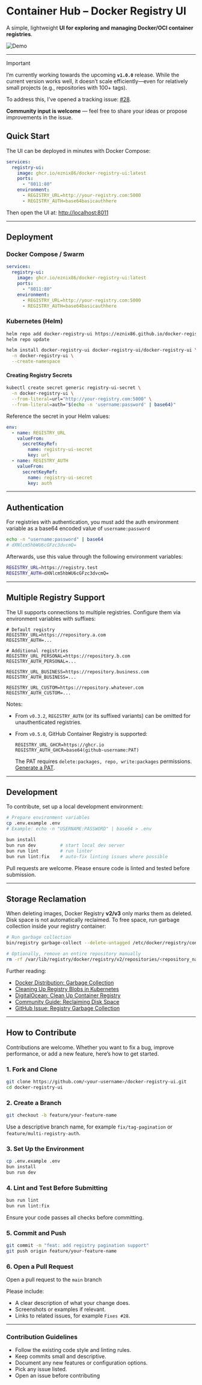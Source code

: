 # Container Hub – Docker Registry UI

A simple, lightweight **UI for exploring and managing Docker/OCI container registries**.

![Demo](./docs/images/container-hub.gif)

---

> [!IMPORTANT]
> I’m currently working towards the upcoming **`v1.0.0`** release. While the current version works well, it doesn’t scale efficiently—even for relatively small projects (e.g., repositories with 100+ tags).
>
> To address this, I’ve opened a tracking issue: [#28](https://github.com/eznix86/docker-registry-ui/issues/28).
>
> **Community input is welcome** — feel free to share your ideas or propose improvements in the issue.


## Quick Start

The UI can be deployed in minutes with Docker Compose:

```yaml
services:
  registry-ui:
    image: ghcr.io/eznix86/docker-registry-ui:latest
    ports:
      - "8011:80"
    environment:
      - REGISTRY_URL=http://your-registry.com:5000
      - REGISTRY_AUTH=base64basicauthhere
```

Then open the UI at: [http://localhost:8011](http://localhost:8011)

---

## Deployment

### Docker Compose / Swarm

```yaml
services:
  registry-ui:
    image: ghcr.io/eznix86/docker-registry-ui:latest
    ports:
      - "8011:80"
    environment:
      - REGISTRY_URL=http://your-registry.com:5000
      - REGISTRY_AUTH=base64basicauthhere
```

### Kubernetes (Helm)

```sh
helm repo add docker-registry-ui https://eznix86.github.io/docker-registry-ui
helm repo update

helm install docker-registry-ui docker-registry-ui/docker-registry-ui \
  -n docker-registry-ui \
  --create-namespace
```

#### Creating Registry Secrets

```sh
kubectl create secret generic registry-ui-secret \
  -n docker-registry-ui \
  --from-literal=url="http://your-registry.com:5000" \
  --from-literal=auth="$(echo -n 'username:password' | base64)"
```

Reference the secret in your Helm values:

```yaml
env:
  - name: REGISTRY_URL
    valueFrom:
      secretKeyRef:
        name: registry-ui-secret
        key: url
  - name: REGISTRY_AUTH
    valueFrom:
      secretKeyRef:
        name: registry-ui-secret
        key: auth
```

---

## Authentication

For registries with authentication, you must add the auth environment variable as a base64 encoded value of `username:password`

```bash
echo -n "username:password" | base64
# dXNlcm5hbWU6cGFzc3dvcmQ=
```

Afterwards, use this value through the following environment variables:

```bash
REGISTRY_URL=https://registry.test
REGISTRY_AUTH=dXNlcm5hbWU6cGFzc3dvcmQ=
```

---

## Multiple Registry Support

The UI supports connections to multiple registries. Configure them via environment variables with suffixes:

```env
# Default registry
REGISTRY_URL=https://repository.a.com
REGISTRY_AUTH=...

# Additional registries
REGISTRY_URL_PERSONAL=https://repository.b.com
REGISTRY_AUTH_PERSONAL=...

REGISTRY_URL_BUSINESS=https://repository.business.com
REGISTRY_AUTH_BUSINESS=...

REGISTRY_URL_CUSTOM=https://repository.whatever.com
REGISTRY_AUTH_CUSTOM=...
```

Notes:

* From `v0.3.2`, `REGISTRY_AUTH` (or its suffixed variants) can be omitted for unauthenticated registries.
* From `v0.5.0`, GitHub Container Registry is supported:

  ```env
  REGISTRY_URL_GHCR=https://ghcr.io
  REGISTRY_AUTH_GHCR=base64(github-username:PAT)
  ```

  The PAT requires `delete:packages, repo, write:packages` permissions. [Generate a PAT](https://github.com/settings/tokens).

---

## Development

To contribute, set up a local development environment:

```sh
# Prepare environment variables
cp .env.example .env
# Example: echo -n "USERNAME:PASSWORD" | base64 > .env

bun install
bun run dev         # start local dev server
bun run lint        # run linter
bun run lint:fix    # auto-fix linting issues where possible
```

Pull requests are welcome. Please ensure code is linted and tested before submission.

---

## Storage Reclamation

When deleting images, Docker Registry **v2/v3** only marks them as deleted. Disk space is not automatically reclaimed.
To free space, run garbage collection inside your registry container:

```sh
# Run garbage collection
bin/registry garbage-collect --delete-untagged /etc/docker/registry/config.yml

# Optionally, remove an entire repository manually
rm -rf /var/lib/registry/docker/registry/v2/repositories/<repository_name>
```

Further reading:

* [Docker Distribution: Garbage Collection](https://distribution.github.io/distribution/about/garbage-collection/)
* [Cleaning Up Registry Blobs in Kubernetes](https://thelinuxnotes.com/how-to-cleanup-container-registry-blobs-in-kubernetes-with-garbage-collection/)
* [DigitalOcean: Clean Up Container Registry](https://docs.digitalocean.com/products/container-registry/how-to/clean-up-container-registry/)
* [Community Guide: Reclaiming Disk Space](https://dev.to/limal/reclaiming-free-disk-space-from-a-private-docker-repository-30f5)
* [GitHub Issue: Registry Garbage Collection](https://github.com/distribution/distribution/issues/3178)

---

## How to Contribute

Contributions are welcome. Whether you want to fix a bug, improve performance, or add a new feature, here’s how to get started.

### 1. Fork and Clone

```sh
git clone https://github.com/<your-username>/docker-registry-ui.git
cd docker-registry-ui
```

### 2. Create a Branch

```sh
git checkout -b feature/your-feature-name
```

Use a descriptive branch name, for example `fix/tag-pagination` or `feature/multi-registry-auth`.

### 3. Set Up the Environment

```sh
cp .env.example .env
bun install
bun run dev
```

### 4. Lint and Test Before Submitting

```sh
bun run lint
bun run lint:fix
```

Ensure your code passes all checks before committing.

### 5. Commit and Push

```sh
git commit -m "feat: add registry pagination support"
git push origin feature/your-feature-name
```

### 6. Open a Pull Request

Open a pull request to the `main` branch

Please include:

* A clear description of what your change does.
* Screenshots or examples if relevant.
* Links to related issues, for example `Fixes #28`.

---

### Contribution Guidelines

* Follow the existing code style and linting rules.
* Keep commits small and descriptive.
* Document any new features or configuration options.
* Pick any issue listed.
* Open an issue before contributing
